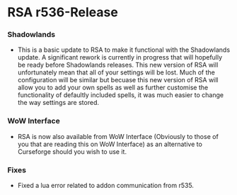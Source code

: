 # RSA r536-Release

### Shadowlands
* This is a basic update to RSA to make it functional with the Shadowlands update. A significant rework is currently in progress that will hopefully be ready before Shadowlands releases. This new version of RSA will unfortunately mean that all of your settings will be lost. Much of the configuration will be similar but becuase this new version of RSA will allow you to add your own spells as well as further customise the functionality of defaultly included spells, it was much easier to change the way settings are stored.

### WoW Interface
* RSA is now also available from WoW Interface (Obviously to those of you that are reading this on WoW Interface) as an alternative to Curseforge should you wish to use it.

### Fixes
* Fixed a lua error related to addon communication from r535.
